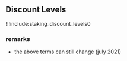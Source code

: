 ## Discount Levels

!!!include:staking_discount_levels0

### remarks

- the above terms can still change (july 2021)

